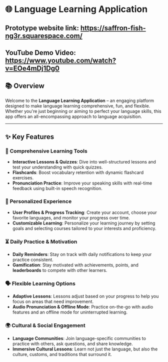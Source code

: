 # 🌐 Language Learning Application
## Prototype website link: https://saffron-fish-ng3r.squarespace.com/
## YouTube Demo Video: https://www.youtube.com/watch?v=EOe4mDj1Dg0
## 📚 Overview

Welcome to the **Language Learning Application** – an engaging platform designed to make language learning comprehensive, fun, and flexible. Whether you're just beginning or aiming to perfect your language skills, this app offers an all-encompassing approach to language acquisition.

---

## ✨ Key Features

### 🎯 **Comprehensive Learning Tools**
- **Interactive Lessons & Quizzes**: Dive into well-structured lessons and test your understanding with quick quizzes.
- **Flashcards**: Boost vocabulary retention with dynamic flashcard exercises.
- **Pronunciation Practice**: Improve your speaking skills with real-time feedback using built-in speech recognition.

### 👤 **Personalized Experience**
- **User Profiles & Progress Tracking**: Create your account, choose your favorite languages, and monitor your progress over time.
- **Customizable Learning**: Personalize your learning journey by setting goals and selecting courses tailored to your interests and proficiency.

### ⏳ **Daily Practice & Motivation**
- **Daily Reminders**: Stay on track with daily notifications to keep your practice consistent.
- **Gamification**: Stay motivated with achievements, points, and **leaderboards** to compete with other learners.

### 🗣️ **Flexible Learning Options**
- **Adaptive Lessons**: Lessons adjust based on your progress to help you focus on areas that need improvement.
- **Audio Pronunciation & Offline Mode**: Practice on-the-go with audio features and an offline mode for uninterrupted learning.

### 🌍 **Cultural & Social Engagement**
- **Language Communities**: Join language-specific communities to practice with others, ask questions, and share knowledge.
- **Immersive Cultural Lessons**: Learn not just the language, but also the culture, customs, and traditions that surround it.

